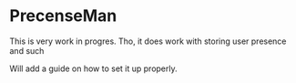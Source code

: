 # PrecenseMan
This is very work in progres.
Tho, it does work with storing user presence and such

Will add a guide on how to set it up properly.
